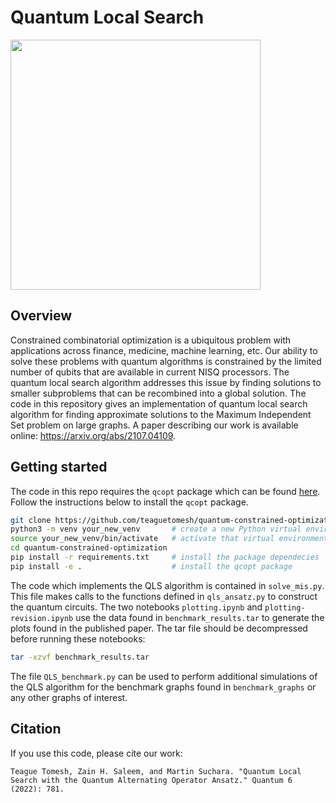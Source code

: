 # Quantum Local Search

<img src="https://user-images.githubusercontent.com/20692050/125842635-8fd047a0-2674-449a-a68a-3bf557f73091.png" width="400" class="center">

## Overview
Constrained combinatorial optimization is a ubiquitous problem with applications across finance, medicine, machine learning, etc. Our ability to solve these problems with quantum algorithms is constrained by the limited number of qubits that are available in current NISQ processors. The quantum local search algorithm addresses this issue by finding solutions to smaller subproblems that can be recombined into a global solution. The code in this repository gives an implementation of quantum local search algorithm for finding approximate solutions to the Maximum Independent Set problem on large graphs. A paper describing our work is available online: https://arxiv.org/abs/2107.04109.

## Getting started
The code in this repo requires the `qcopt` package which can be found [here](https://github.com/teaguetomesh/quantum-constrained-optimization.git). Follow the instructions below to install the `qcopt` package.

```bash
git clone https://github.com/teaguetomesh/quantum-constrained-optimization.git
python3 -m venv your_new_venv       # create a new Python virtual environment
source your_new_venv/bin/activate   # activate that virtual environment
cd quantum-constrained-optimization
pip install -r requirements.txt     # install the package dependecies
pip install -e .                    # install the qcopt package
```

The code which implements the QLS algorithm is contained in `solve_mis.py`. This file makes calls to the functions defined in `qls_ansatz.py` to construct the quantum circuits. The two notebooks `plotting.ipynb` and `plotting-revision.ipynb` use the data found in `benchmark_results.tar` to generate the plots found in the published paper. The tar file should be decompressed before running these notebooks:

```bash
tar -xzvf benchmark_results.tar
```

The file `QLS_benchmark.py` can be used to perform additional simulations of the QLS algorithm for the benchmark graphs found in `benchmark_graphs` or any other graphs of interest.


## Citation
If you use this code, please cite our work:


    Teague Tomesh, Zain H. Saleem, and Martin Suchara. "Quantum Local Search with the Quantum Alternating Operator Ansatz." Quantum 6 (2022): 781.
